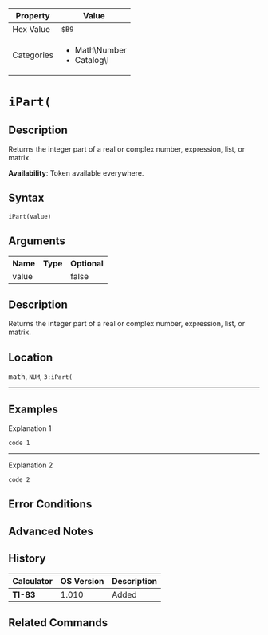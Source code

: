 | Property      | Value |
|---------------|-------|
| Hex Value     | `$B9`|
| Categories    | <ul><li>Math\Number</li><li>Catalog\I</li></ul> |

# `iPart(`

## Description
Returns the integer part of a real or complex number, expression, list, or matrix.


<b>Availability</b>: Token available everywhere.

## Syntax
`iPart(value)`

## Arguments
<table>
<tr><th>Name</th><th>Type</th><th>Optional</th></tr>

<tr><td>value</td><td></td><td>false</td></tr>

</table>

## Description
Returns the integer part of a real or complex number, expression, list, or matrix.

## Location
<kbd>math</kbd>, `NUM`, `3:iPart(`
<hr>

## Examples

Explanation 1
```ti-basic
code 1
```
---
Explanation 2
```ti-basic
code 2
```

## Error Conditions


## Advanced Notes


## History
| Calculator | OS Version | Description |
|------------|------------|-------------|
| <b>TI-83</b> | 1.010 | Added

## Related Commands

    